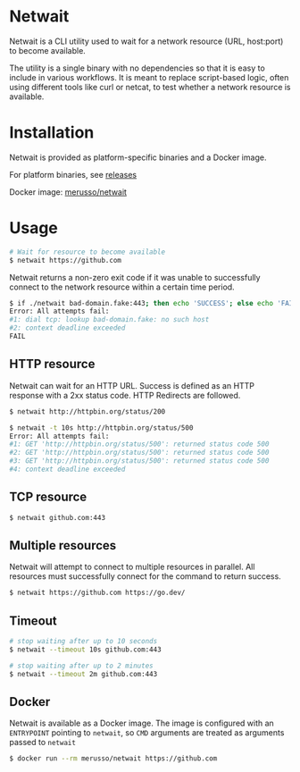 # Netwait

Netwait is a CLI utility used to wait for a network resource (URL, host:port)
to become available.

The utility is a single binary with no dependencies so that it is easy to
include in various workflows.  It is meant to replace script-based logic, often
using different tools like curl or netcat, to test whether a network resource is
available.

# Installation

Netwait is provided as platform-specific binaries and a Docker image.

For platform binaries, see [releases](https://github.com/merusso/netwait/releases)

Docker image: [merusso/netwait](https://hub.docker.com/r/merusso/netwait)

# Usage

```bash
# Wait for resource to become available
$ netwait https://github.com
```

Netwait returns a non-zero exit code if it was unable to successfully connect
to the network resource within a certain time period.

```bash
$ if ./netwait bad-domain.fake:443; then echo 'SUCCESS'; else echo 'FAIL'; fi
Error: All attempts fail:
#1: dial tcp: lookup bad-domain.fake: no such host
#2: context deadline exceeded
FAIL
```

## HTTP resource

Netwait can wait for an HTTP URL. Success is defined as an HTTP response with
a 2xx status code. HTTP Redirects are followed.

```bash
$ netwait http://httpbin.org/status/200

$ netwait -t 10s http://httpbin.org/status/500
Error: All attempts fail:
#1: GET 'http://httpbin.org/status/500': returned status code 500
#2: GET 'http://httpbin.org/status/500': returned status code 500
#3: GET 'http://httpbin.org/status/500': returned status code 500
#4: context deadline exceeded
```

## TCP resource

```bash
$ netwait github.com:443
```

## Multiple resources

Netwait will attempt to connect to multiple resources in parallel. All
resources must successfully connect for the command to return success.

```bash
$ netwait https://github.com https://go.dev/
```

## Timeout

```bash
# stop waiting after up to 10 seconds
$ netwait --timeout 10s github.com:443

# stop waiting after up to 2 minutes
$ netwait --timeout 2m github.com:443
```

## Docker

Netwait is available as a Docker image. The image is configured with an
`ENTRYPOINT` pointing to `netwait`, so `CMD` arguments are treated as
arguments passed to `netwait`

```bash
$ docker run --rm merusso/netwait https://github.com
```
